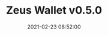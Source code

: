 ---
layout: post
date: 2021-02-23 08:52:00
categories: [software]
title: Zeus Wallet v0.5.0
description: Built in Tor + ability to set first + last hop when paying an invoice
external_url: https://github.com/ZeusLN/zeus/commit/196dabb77a628b42a850f6cecf2257209e87f345
---